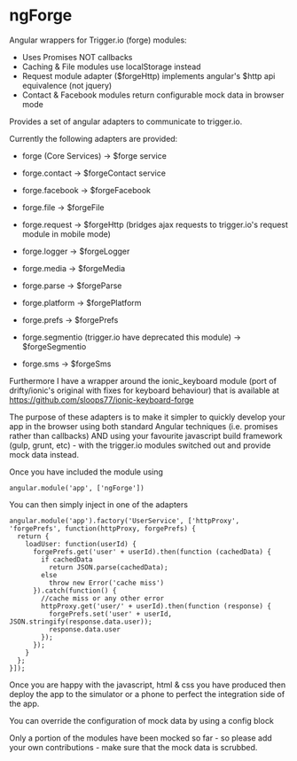 # ngForge
Angular wrappers for Trigger.io (forge) modules: 
* Uses Promises NOT callbacks
* Caching & File modules use localStorage instead
* Request module adapter ($forgeHttp) implements angular's $http api equivalence (not jquery)
* Contact & Facebook modules return configurable mock data in browser mode

Provides a set of angular adapters to communicate to trigger.io.

Currently the following adapters are provided:
* forge (Core Services) -> $forge service

* forge.contact -> $forgeContact service
* forge.facebook -> $forgeFacebook
* forge.file -> $forgeFile
* forge.request -> $forgeHttp (bridges ajax requests to trigger.io's request module in mobile mode)
* forge.logger -> $forgeLogger
* forge.media -> $forgeMedia
* forge.parse -> $forgeParse
* forge.platform -> $forgePlatform
* forge.prefs -> $forgePrefs
* forge.segmentio (trigger.io have deprecated this module) -> $forgeSegmentio
* forge.sms -> $forgeSms

Furthermore I have a wrapper around the ionic_keyboard module (port of drifty/ionic's  original with fixes for keyboard behaviour) that is available at https://github.com/sloops77/ionic-keyboard-forge

The purpose of these adapters is to make it simpler to quickly develop your app in the browser using both standard Angular techniques (i.e. promises rather than callbacks) AND using your favourite javascript build framework (gulp, grunt, etc) - with the trigger.io modules switched out and provide mock data instead.

Once you have included the module using

```angular.module('app', ['ngForge'])```

You can then simply inject in one of the adapters
```
angular.module('app').factory('UserService', ['httpProxy', 'forgePrefs', function(httpProxy, forgePrefs) {
  return {
    loadUser: function(userId) {
      forgePrefs.get('user' + userId).then(function (cachedData) {
        if cachedData
          return JSON.parse(cachedData);
        else
          throw new Error('cache miss')
      }).catch(function() {
        //cache miss or any other error
        httpProxy.get('user/' + userId).then(function (response) {
          forgePrefs.set('user' + userId, JSON.stringify(response.data.user));
          response.data.user
        }); 
      });
    }
  };
}]);
```

Once you are happy with the javascript, html & css you have produced then deploy the app to the simulator or a phone to perfect the integration side of the app.

You can override the configuration of mock data by using a config block 

Only a portion of the modules have been mocked so far - so please add your own contributions - make sure that the mock data is scrubbed.
